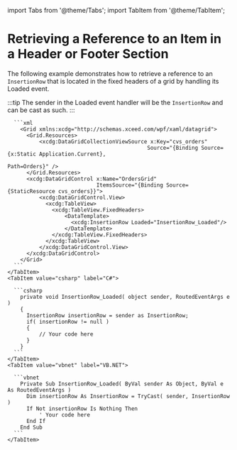 import Tabs from '@theme/Tabs';
import TabItem from '@theme/TabItem';

# Retrieving a Reference to an Item in a Header or Footer Section

The following example demonstrates how to retrieve a reference to an `InsertionRow` that is located in the fixed headers of a grid by handling its Loaded event.

:::tip
The sender in the Loaded event handler will be the `InsertionRow` and can be cast as such.
:::

<Tabs>
    <TabItem value="xaml" label="XAML" default>

      ```xml
        <Grid xmlns:xcdg="http://schemas.xceed.com/wpf/xaml/datagrid">
          <Grid.Resources>
              <xcdg:DataGridCollectionViewSource x:Key="cvs_orders"
                                                Source="{Binding Source={x:Static Application.Current},
                                                                  Path=Orders}" />
          </Grid.Resources>
          <xcdg:DataGridControl x:Name="OrdersGrid"
                                ItemsSource="{Binding Source={StaticResource cvs_orders}}">
              <xcdg:DataGridControl.View>
                <xcdg:TableView>
                  <xcdg:TableView.FixedHeaders>
                      <DataTemplate>
                        <xcdg:InsertionRow Loaded="InsertionRow_Loaded"/>
                      </DataTemplate>
                  </xcdg:TableView.FixedHeaders>
                </xcdg:TableView> 
              </xcdg:DataGridControl.View>
          </xcdg:DataGridControl>    
        </Grid>
      ```
    </TabItem>
    <TabItem value="csharp" label="C#">

      ```csharp
        private void InsertionRow_Loaded( object sender, RoutedEventArgs e )
        {
          InsertionRow insertionRow = sender as InsertionRow;
          if( insertionRow != null )
          {
              // Your code here
          }
        }
      ```
    </TabItem>
    <TabItem value="vbnet" label="VB.NET">

      ```vbnet
        Private Sub InsertionRow_Loaded( ByVal sender As Object, ByVal e As RoutedEventArgs )
          Dim insertionRow As InsertionRow = TryCast( sender, InsertionRow )
          If Not insertionRow Is Nothing Then
              ' Your code here
          End If
        End Sub
      ```
    </TabItem>    
  </Tabs>